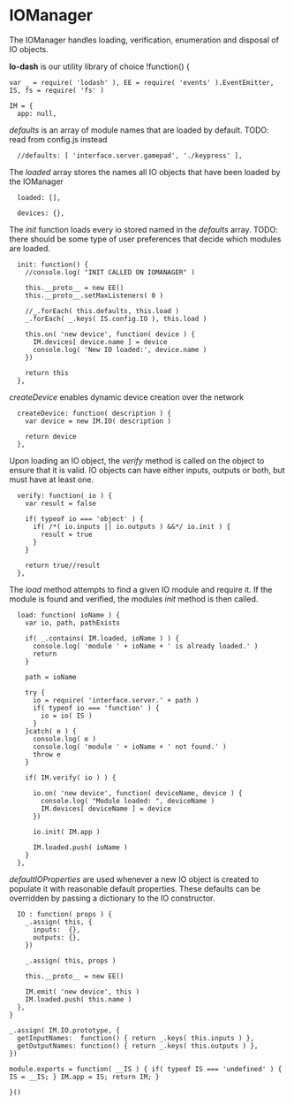IOManager
=========
The IOManager handles loading, verification, enumeration and disposal of IO objects.

**lo-dash** is our utility library of choice
    !function() {
      
    var _ = require( 'lodash' ), EE = require( 'events' ).EventEmitter, IS, fs = require( 'fs' )
		
    IM = {
      app: null,

*defaults* is an array of module names that are loaded by default. TODO: read from config.js instead

      //defaults: [ 'interface.server.gamepad', './keypress' ],

The *loaded* array stores the names all IO objects that have been loaded by the IOManager			

      loaded: [],
      
      devices: {},
      
The *init* function loads every io stored named in the *defaults* array. 
TODO: there should be some type of user preferences that decide which modules are loaded.

      init: function() {
        //console.log( "INIT CALLED ON IOMANAGER" )
        
        this.__proto__ = new EE()
        this.__proto__.setMaxListeners( 0 )
    
        //_.forEach( this.defaults, this.load )
        _.forEach( _.keys( IS.config.IO ), this.load )
        
        this.on( 'new device', function( device ) {
          IM.devices[ device.name ] = device
          console.log( 'New IO loaded:', device.name )
        })
  
        return this
      },      

*createDevice* enables dynamic device creation over the network      
      
      createDevice: function( description ) {
        var device = new IM.IO( description )
        
        return device
      }, 
      
Upon loading an IO object, the *verify* method is called on the object to ensure that it is valid. IO objects can have either inputs, outputs or both, but must have at least one.

      verify: function( io ) {
        var result = false
        
        if( typeof io === 'object' ) {
          if( /*( io.inputs || io.outputs ) &&*/ io.init ) {
            result = true
          }
        }
        
        return true//result
      },
      
The *load* method attempts to find a given IO module and require it. If the module is found and verified, the modules *init* method is then called.

      load: function( ioName ) {
        var io, path, pathExists
        
        if( _.contains( IM.loaded, ioName ) ) {
          console.log( 'module ' + ioName + ' is already loaded.' )
          return
        }
        
        path = ioName
        
        try {
          io = require( 'interface.server.' + path )
          if( typeof io === 'function' ) {
            io = io( IS )
          }
        }catch( e ) {
          console.log( e )
          console.log( 'module ' + ioName + ' not found.' )
          throw e
        }
        
        if( IM.verify( io ) ) {
          
          io.on( 'new device', function( deviceName, device ) { 
            console.log( "Module loaded: ", deviceName )
            IM.devices[ deviceName ] = device 
          })
          
          io.init( IM.app )  

          IM.loaded.push( ioName )
        }
      },

*defaultIOProperties* are used whenever a new IO object is created to populate it with reasonable default properties. These
defaults can be overridden by passing a dictionary to the IO constructor.
      
      IO : function( props ) {
        _.assign( this, {
          inputs:  {},
          outputs: {},
        })
        
        _.assign( this, props )
        
        this.__proto__ = new EE()
        
        IM.emit( 'new device', this )
        IM.loaded.push( this.name )
      },
    }
    
    _.assign( IM.IO.prototype, {
      getInputNames:  function() { return _.keys( this.inputs ) },
      getOutputNames: function() { return _.keys( this.outputs ) },
    })
    
    module.exports = function( __IS ) { if( typeof IS === 'undefined' ) { IS = __IS; } IM.app = IS; return IM; }
    
    }()